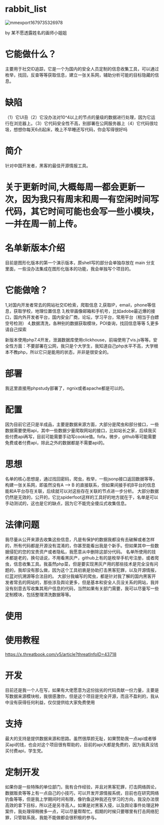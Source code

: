 # rabbit_list
![mmexport1679735326978](https://user-images.githubusercontent.com/43908812/227708265-8259a756-90b9-4b8b-92b8-777054266f19.jpg)

by 某不愿透露姓名的画师小姐姐

# 它能做什么？
主要用于社交ID追踪，它是一个为国内的安全人员定制的信息收集工具，可以通过枚举，找回，反查等等获取信息，建立一张关系网，辅助分析可能的目标隐藏的信息。

# 缺陷
（1）它UI丑（2）它没办法对10^4以上的节点的量级的数据进行处理，因为它运行在浏览器上。（3）它代码安全性不高，别部署在公网服务器上（4）它代码很垃圾，想想你每天6点起床，晚上不早睡还写代码，你会写得很好吗

# 简介
针对中国开发者，黑客的最佳开源情报工具。

# 关于更新时间,大概每周一都会更新一次，因为我只有周末和周一有空闲时间写代码，其它时间可能也会写一些小模块，一并在周一前上传。

# 名单新版本介绍
目前是图形化版本的第一个演示版本，原shell写的部分会单独存放在 main 分支 里面，一些没办法集成在图形化版本的功能，我会单独写个项目的。
# 它能做啥？
1,对国内开发者常去的网站社交ID检索，爬取信息
2,获取IP，email，phone等信息，获取学校，地理位置信息
3,枚举画像邮箱和手机号，比如adobe最近爆的接口，国内外开发者平台，国内安全厂商，论坛，学习平台，常用平台（相当于白嫖空号检测）
4,数据清洗，各种别的数据获取模块，POI查询，找回信息等等
5,更多请自己探索

新版本使用php7.4开发，泄漏数据库使用clickhouse，前端使用了vis.js等等。安全性方面：不要部署在公网，我只是个大学生，我知道自己php水平不高，大学根本不教php，所以它只是能用的状态，并非是很安全的。

# 部署 

我这里直接用phpstudy部署了，ngnix或者apache都是可以的。

# 配置

因为目前它还只是半成品，主要是数据来源方面，大部分是爬虫和部分接口，一些数据需要使用api，其中一些数据少量爬取网站的接口，比如站长之家，后续我买些付费api再写，目前可能需要手动写cookie值。fofa，微步，github等可能需要免费或者付费api，除此之外的数据都是不需要api的。

# 思想
名单的核心思想是，通过找回密码，爬虫，枚举，一些jsonp接口返回数据等等，构建一张关系网，即虽然没有A --> B 的直接联系，但如果间接手机B平台的信息能和A平台存在关联，后续就可以对这些存在关联的节点进一步分析。
大部分数据仍然是无效的，公开的，它比spiderfoot这样的工具好的地方就在于，名单是可以手动测试的，这也是它的缺点，因为它不能完全傻瓜式收集信息。
# 法律问题
我尽量从公开来源去收集这些信息，凡是有保护的数据我都没有去破解或者怎样的，所有代码都是开源没有混淆的，你甚至能看出我是个新手。但如果其中一些数据侵犯的您的宝贵资产或者隐私，我愿意从中删除这部分代码。
名单所使用的技术都是老的，换句话说，不用看黑灰产，github上有的是枚举手机号注册，或者爬虫，信息收集工具。我虽然php菜，但是要实现黑灰产用的那些技术是完全没有问题的，我却没有那么做，因为这个工具初衷是协助打击黑客犯罪，以及开源情报，红蓝对抗溯源等合法目的。
大部分我编写的爬虫，都是针对我了解的国内黑客开发者常去的网站的，那些涉及舆论更多，但是基本和安全人员没关系的网站，我并没有刻意去写收集其用户信息的代码，当然如果有关部门需要，我可以尽量写一些定制模块，包括整理清洗数据等等。

# 使用
# 使用教程

https://x.threatbook.com/v5/article?threatInfoID=43718

# 开发

目前还是我一个人在写，如果有大佬愿意为这份拙劣的代码贡献一份力量，主要是写数据来源模块啦，我很感激你，但是这个项目是完全开源，而且不盈利的，我从中没有获得任何利益，仅仅提供给大家免费使用

# 支持

最大的支持是提供数据来源和思路。虽然很厚颜无耻，如果赞助我一点api或者够买api的钱，也会对这个项目很有帮助的，目前的api大都是免费的，因为我真没钱买付费api，学生党。

# 定制开发

如果你是一些特殊的单位部门，我有合作经验，并且对黑客犯罪，打击网络舆论，数据贩卖等等上有一点自己的小技巧，可以开发开源情报系统，目前也在研究网络钓鱼等等，但是我上学期间时间有限，像钓鱼这种我还在学习的方向，我没办法很高效的拿下目标，所以还是另寻高人。如果是对黑客入侵，以及舆论事件处理这种案件，我处理得稍微多一点，可以尽量帮帮忙。假期的时候只要哪里有打击网络犯罪，只管联系我，我能不能做都会很积极的参与。
